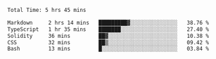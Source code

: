 <!--START_SECTION:waka-->

```txt
Total Time: 5 hrs 45 mins

Markdown     2 hrs 14 mins   █████████▓░░░░░░░░░░░░░░░   38.76 %
TypeScript   1 hr 35 mins    ███████░░░░░░░░░░░░░░░░░░   27.40 %
Solidity     36 mins         ██▓░░░░░░░░░░░░░░░░░░░░░░   10.38 %
CSS          32 mins         ██▒░░░░░░░░░░░░░░░░░░░░░░   09.42 %
Bash         13 mins         █░░░░░░░░░░░░░░░░░░░░░░░░   03.84 %
```

<!--END_SECTION:waka-->

